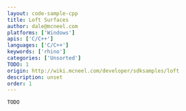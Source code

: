 ```yaml
---
layout: code-sample-cpp
title: Loft Surfaces
author: dale@mcneel.com
platforms: ['Windows']
apis: ['C/C++']
languages: ['C/C++']
keywords: ['rhino']
categories: ['Unsorted']
TODO: 1
origin: http://wiki.mcneel.com/developer/sdksamples/loft
description: unset
order: 1
---
```


```cpp
TODO
```
